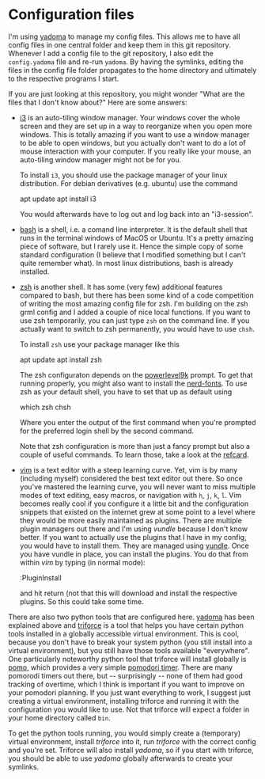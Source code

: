 # Configuration files

I'm using [yadoma](https://pypi.python.org/pypi/yadoma/) to manage my config
files. This allows me to have all config files in one central folder and keep
them in this git repository. Whenever I add a config file to the git
repository, I also edit the `config.yadoma` file and re-run `yadoma`. By having
the symlinks, editing the files in the config file folder propagates to the
home directory and ultimately to the respective programs I start.

If you are just looking at this repository, you might wonder "What are the files
that I don't know about?" Here are some answers:

- [i3](https://i3wm.org/) is an auto-tiling window manager. Your windows cover
  the whole screen and they are set up in a way to reorganize when you open
  more windows. This is totally amazing if you want to use a window manager to
  be able to open windows, but you actually don't want to do a lot of mouse
  interaction with your computer. If you really like your mouse, an auto-tiling
  window manager might not be for you.

  To install `i3`, you should use the package manager of your linux
  distribution. For debian derivatives (e.g. ubuntu) use the command

    apt update
    apt install i3

  You would afterwards have to log out and log back into an "i3-session".

- [bash](https://www.gnu.org/software/bash/) is a shell, i.e. a comand line
  interpreter. It is the default shell that runs in the terminal windows of
  MacOS or Ubuntu. It's a pretty amazing piece of software, but I rarely use it.
  Hence the simple copy of some standard configuration (I believe that I modified
  something but I can't quite remember what). In most linux distributions,
  bash is already installed.

- [zsh](http://www.zsh.org/) is another shell. It has some (very few) additional
  features compared to bash, but there has been some kind of a code competition
  of writing the most amazing config file for zsh. I'm building on the zsh grml
  config and I added a couple of nice local functions. If you want to use zsh
  temporarily, you can just type `zsh` on the command line. If you actually
  want to switch to zsh permanently, you would have to use `chsh`.

  To install `zsh` use your package manager like this

    apt update
    apt install zsh

  The zsh configuraton depends on the
  [powerlevel9k](https://github.com/bhilburn/powerlevel9k) prompt. To get
  that running properly, you might also want to install the
  [nerd-fonts](https://github.com/ryanoasis/nerd-fonts). To use zsh as
  your default shell, you have to set that up as default using

    which zsh
    chsh

  Where you enter the output of the first command when you're prompted for
  the preferred login shell by the second command.

  Note that zsh configuration is more than just a fancy prompt but also
  a couple of useful commands. To learn those, take a look at the
  [refcard](https://grml.org/zsh/grml-zsh-refcard.pdf).

- [vim](http://www.vim.org/) is a text editor with a steep learning curve. Yet,
  vim is by many (including myself) considered the best text editor out there.
  So once you've mastered the learning curve, you will never want to miss
  multiple modes of text editing, easy macros, or navigation with `h`, `j`, `k`,
  `l`. Vim becomes really cool if you configure it a little bit and the
  configuration snippets that existed on the internet grew at some point to a
  level where they would be more easily maintained as plugins. There are
  multiple plugin managers out there and I'm using *vundle* because I don't know
  better. If you want to actually use the plugins that I have in my config, you
  would have to install them. They are managed using
  [vundle](https://github.com/VundleVim/Vundle.vim). Once you have vundle
      in place, you can install the plugins.
  You do that from within *vim* by typing (in normal mode):

    :PluginInstall

  and hit return (not that this will download and install the respective
  plugins. So this could take some time.

There are also two python tools that are configured here.
[yadoma](https://pypi.python.org/pypi/yadoma/) has been explained above and
[triforce](https://pypi.python.org/pypi/triforce) is a tool that helps you have
certain python tools installed in a globally accessible virtual environment.
This is cool, because you don't have to break your system python (you still
install into a virtual environment), but you still have those tools available
"everywhere". One particularly noteworthy python tool that triforce will
install globally is
[pomo](https://github.com/igordertigor/pom://github.com/igordertigor/pomo),
which provides a very simple [pomodori
timer](https://en.wikipedia.org/wiki/Pomodoro_Technique). There are many
pomorodi timers out there, but -- surprisingly -- none of them had good
tracking of overtime, which I think is important if you want to improve on your
pomodori planning.
If you just want everything to work, I suggest just creating a virtual
environment, installing triforce and running it with the configuration you
would like to use. Not that triforce will expect a folder in your home
directory called `bin`.

To get the python tools running, you would simply create a (temporary)
virtual environment, install *triforce* into it, run *triforce* with the
correct config and you're set. Triforce will also install *yadoma*, so if
you start with triforce, you should be able to use *yadoma* globally
afterwards to create your symlinks.
